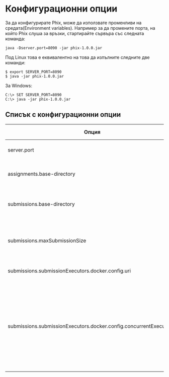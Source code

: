 # Конфигурационни опции

За да конфигурирате Phix, може да използвате променливи на средата(Environment variables).
Например за да промените порта, на който Phix слуша за връзки, стартирайте сървъра със следната команда:

    java -Dserver.port=8090 -jar phix-1.0.0.jar
    
Под Linux това е еквивалентно на това да изпълните следните две команди:

    $ export SERVER_PORT=8090
    $ java -jar phix-1.0.0.jar

За Windows:

    C:\> SET SERVER_PORT=8090
    C:\> java -jar phix-1.0.0.jar

## Списък с конфигурационни опции

| Опция                                                              |  Стойност по поразбиране  | Описание                                                                                                                                                                                        |
|--------------------------------------------------------------------|---------------------------|-------------------------------------------------------------------------------------------------------------------------------------------------------------------------------------------------|
| server.port                                                        |           `8080`          | Порта, на който сървърът слуша за нови връзки                                                                                                                                                   |
| assignments.base-directory                                         |       `assignments`       | Директорията, в която са разположени заданията                                                                                                                                                  |
| submissions.base-directory                                         |       `submissions`       | Директорията, в която ще бъдат разположени предадените решения                                                                                                                                  |
| submissions.maxSubmissionSize                                      |          `102400`         | Максималният допустим размер на предаденото решение (в байтове)                                                                                                                                 |
| submissions.submissionExecutors.docker.config.uri                  |  `http://localhost:2375/` | URI адресът, на който слуша Docker демонът                                                                                                                                                      |
| submissions.submissionExecutors.docker.config.concurrentExecutions |            `10`           | Броят решения, които могат да бъдат оценявани едновременно с Docker. Ако тази бройка бъде надвишена, новопостъпилите решения ще бъдат поставени в опашка да изчакат, докато се освободят места. |
